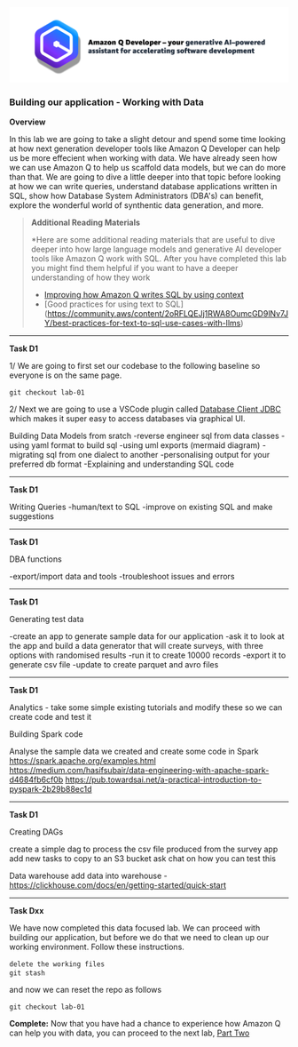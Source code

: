 ![Amazon Q Developer header](/images/q-vscode-header.png)

### Building our application - Working with Data

**Overview**

In this lab we are going to take a slight detour and spend some time looking at how next generation developer tools like Amazon Q Developer can help us be more effecient when working with data. We have already seen how we can use Amazon Q to help us scaffold data models, but we can do more than that. We are going to dive a little deeper into that topic before looking at how we can write queries, understand database applications written in SQL, show how Database System Administrators (DBA's) can benefit, explore the wonderful world of synthentic data generation, and more.

> **Additional Reading Materials**
>
> *Here are some additional reading materials that are useful to dive deeper into how large language models and generative AI developer tools like Amazon Q work with SQL. After you have completed this lab you might find them helpful if you want to have a deeper understanding of how they work
>
> * [Improving how Amazon Q writes SQL by using context](https://community.aws/content/2oft0CjVFvJFbRoPlLdUbi7o6hM/writing-sql-with-amazon-q-developer-workspace-context)
> * [Good practices for using text to SQL] (https://community.aws/content/2oRFLQEJj1RWA8OumcGD9lNv7JY/best-practices-for-text-to-sql-use-cases-with-llms)
>

---

**Task D1**

1/ We are going to first set our codebase to the following baseline so everyone is on the same page.

```
git checkout lab-01
```

2/ Next we are going to use a VSCode plugin called [Database Client JDBC](https://marketplace.visualstudio.com/items?itemName=cweijan.dbclient-jdbc) which makes it super easy to access databases via graphical UI.



Building Data Models from sratch
-reverse engineer sql from data classes
-using yaml format to build sql
-using uml exports (mermaid diagram)
-migrating sql from one dialect to another
-personalising output for your preferred db format
-Explaining and understanding SQL code

---

**Task D1**

Writing Queries
-human/text to SQL
-improve on existing SQL and make suggestions

---

**Task D1**

DBA functions

-export/import data and tools
-troubleshoot issues and errors

---

**Task D1**

Generating test data

-create an app to generate sample data for our application
-ask it to look at the app and build a data generator that will create surveys, with three options with randomised results
-run it to create 10000 records
-export it to generate csv file
-update to create parquet and avro files

---

**Task D1**

Analytics - take some simple existing tutorials and modify these so we can create code and test it

Building Spark code

Analyse the sample data we created and create some code in Spark
https://spark.apache.org/examples.html
https://medium.com/hasifsubair/data-engineering-with-apache-spark-d4684fb6cf0b
https://pub.towardsai.net/a-practical-introduction-to-pyspark-2b29b88ec1d

---

**Task D1**


Creating DAGs

create a simple dag to process the csv file produced from the survey app
add new tasks to copy to an S3 bucket
ask chat on how you can test this

Data warehouse
add data into warehouse - https://clickhouse.com/docs/en/getting-started/quick-start


---

**Task Dxx**

We have now completed this data focused lab. We can proceed with building our application, but before we do that we need to clean up our working environment. Follow these instructions.

```
delete the working files
git stash
```
and now we can reset the repo as follows

```
git checkout lab-01
```

**Complete:** Now that you have had a chance to experience how Amazon Q can help you with data, you can proceed to the next lab, [Part Two](building-our-app-part-2.md)



